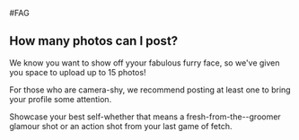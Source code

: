 #FAG

## How many photos can I post?

We know you want to show off yyour fabulous furry face, so we've given 
you space to upload up to 15 photos!

For those who are camera-shy, we recommend posting at least one to bring your profile some attention.

Showcase your best self-whether that means a fresh-from-the--groomer glamour shot or an action shot from your last game of fetch.
